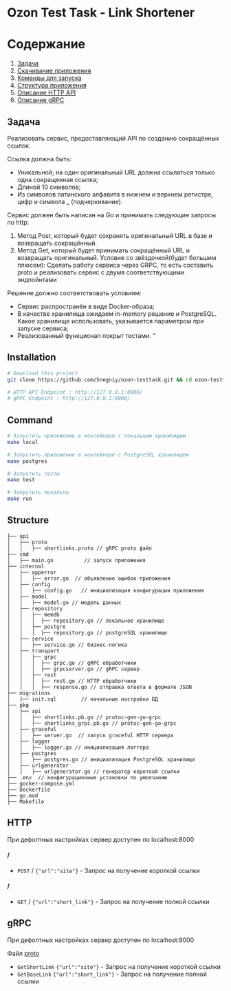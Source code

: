 # Ozon Test Task - Link Shortener

# Содержание
1. [Задача](#Задача)
2. [Скачивание приложения](#Installation)
3. [Команды для запуска](#Command)
4. [Структура приложения](#Structure)
5. [Описание HTTP API](#HTTP)
6. [Описание gRPC](#gRPC)



## Задача

Реализовать сервис, предоставляющий API по созданию сокращённых ссылок.

Ссылка должна быть:
* Уникальной; на один оригинальный URL должна ссылаться только одна сокращенная ссылка;
*  Длиной 10 символов;
*  Из символов латинского алфавита в нижнем и верхнем регистре, цифр и символа _ (подчеркивание).

Сервис должен быть написан на Go и принимать следующие запросы по http:
1. Метод Post, который будет сохранять оригинальный URL в базе и возвращать сокращённый.
2. Метод Get, который будет принимать сокращённый URL и возвращать оригинальный.
   Условие со звёздочкой(будет большим плюсом):
   Сделать работу сервиса через GRPC, то есть составить proto и реализовать сервис с двумя соответствующими эндпойнтами

Решение должно соответствовать условиям:
*  Сервис распространён в виде Docker-образа;
*  В качестве хранилища ожидаем in-memory решение и PostgreSQL. Какое хранилище использовать, указывается параметром при запуске сервиса;
*  Реализованный функционал покрыт тестами.
"

## Installation
```bash
# Download this project
git clone https://github.com/Snegniy/ozon-testtask.git && cd ozon-testtask

# HTTP API Endpoint : http://127.0.0.1:8000/
# gRPC Endpoint : http://127.0.0.1:9000/
```

## Command
```bash
# Запустить приложение в контейнере с локальным хранилищем
make local
```

```bash
# Запустить приложение в контейнере с PostgreSQL хранилищем
make postgres
```

```bash
# Запустить тесты
make test
```

```bash
# Запустить локально
make run
```

## Structure
```
├── api
│   ├── proto
│   │   ├── shortlinks.proto // gRPC proto файл
├── cmd
│   ├── main.go          // запуск приложения
├── internal
│   ├── apperror
│   │   ├── error.go  // объявление ошибок приложения
│   ├── config
│   │   ├── config.go   // инициализация конфигурации приложения 
│   ├── model
│   │   ├── model.go // модель данных
│   ├── repository
│   │   ├── memdb
│   │   │  ├── repository.go // локальное хранилище
│   │   ├── postgre
│   │   │  ├── repository.go // postgreSQL хранилище
│   ├── service
│   │   ├── service.go // бизнес-логика
│   ├── transport
│   │   ├── grpc
│   │   │  ├── grpc.go // gRPC обработчики
│   │   │  ├── grpcserver.go // gRPC сервер
│   │   ├── rest
│   │   │  ├── rest.go // HTTP обработчики
│   │   │  ├── response.go // отправка ответа в формате JSON
├── migrations
│   ├── init.sql        // начальные настройки БД
├── pkg
│   ├── api
│   │   ├── shortlinks.pb.go // protoc-gen-go-grpc
│   │   ├── shortlinks_grpc.pb.go // protoc-gen-go-grpc
│   ├── graceful
│   │   ├── server.go  // запуск graceful HTTP сервера
│   ├── logger
│   │   ├── logger.go // инициализация логгера
│   ├── postgres
│   │   ├── postgres.go // инициализация PostgreSQL хранилища
│   ├── urlgenerator
│   │   ├── urlgenerator.go // генератор короткой ссылки
├── .env  // конфигурационные установки по умолчанию
├── gocker-compose.yml
├── Dockerfile
├── go.mod
├── Makefile
```

## HTTP
При дефолтных настройках сервер доступен по localhost:8000
#### /
* `POST` / `{"url":"site"}`   - Запрос на получение короткой ссылки
  
#### /
* `GET` / `{"url":"short_link"}` - Запрос на получение полной ссылки

## gRPC
При дефолтных настройках сервер доступен по localhost:9000

Файл [proto](https://github.com/Snegniy/ozon-testtask/blob/main/api/proto/shortlinks.proto)
* `GetShortLink` `{"url":"site"}`   - Запрос на получение короткой ссылки
* `GetBaseLink` `{"url":"short_link"}`   - Запрос на получение полной ссылки